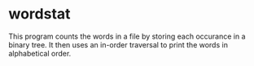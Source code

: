 wordstat
========
This program counts the words in a file by storing each occurance in a binary tree.  It then uses an in-order traversal
to print the words in alphabetical order.


